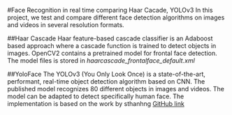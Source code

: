 #Face Recognition in real time comparing Haar Cacade, YOLOv3In this project, we test and compare different face detection algorithms on images and videos in several resolution formats.  ##Haar CascadeHaar feature-based cascade classifier is an Adaboost based approach where a cascade function is trained to detect objects in images. OpenCV2 contains a pretrained model for frontal face detection. The model files is stored in *haarcascade_frontalface_default.xml*##YoloFaceThe YOLOv3 (You Only Look Once) is a state-of-the-art, performant, real-time object detection algorithm based on CNN. The published model recognizes 80 different objects in images and videos. The model can be adapted to detect specifically human face. The implementation is based on the work by sthanhng [GitHub link](https://github.com/sthanhng/yoloface)